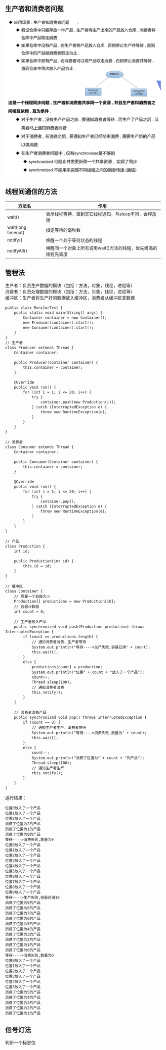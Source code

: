 ## 生产者和消费者问题
![什么是生产者和消费者问题](https://github.com/ZhengyuanHan/CS/blob/main/img/%E7%94%9F%E4%BA%A7%E8%80%85%E5%92%8C%E6%B6%88%E8%B4%B9%E8%80%85.png)
![生产者和消费者问题分析](https://github.com/ZhengyuanHan/CS/blob/main/img/%E7%94%9F%E4%BA%A7%E8%80%85%E5%92%8C%E6%B6%88%E8%B4%B9%E8%80%85%E9%97%AE%E9%A2%98%E5%88%86%E6%9E%90.png)
## 线程间通信的方法
| 方法名 | 作用 |
| --- | --- |
| wait() | 表示线程等待，直到其它线程通知，与sleep不同，会释放锁 |
| wait(long timeout) | 指定等待的毫秒数 |
| notify() | 唤醒一个处于等待状态的线程 |
| notifyAll() | 唤醒同一个对象上所有调用wait()方法的线程，优先级高的线程先调度 |  
## 管程法
生产者：负责生产数据的模块（包括：方法，对象，线程，进程等）  
消费者：负责处理数据的模块（包括：方法，对象，线程，进程等）  
缓冲区：生产者将生产好的数据放入缓冲区，消费者从缓冲区拿数据
```
public class MonitorTest {
    public static void main(String[] args) {
        Container container = new Container();
        new Producer(container).start();
        new Consumer(container).start();
    }
}
// 生产者
class Producer extends Thread {
    Container container;

    public Producer(Container container) {
        this.container = container;
    }

    @Override
    public void run() {
        for (int i = 1; i <= 20; i++) {
            try {
                container.push(new Production(i));
            } catch (InterruptedException e) {
                throw new RuntimeException(e);
            }
        }
    }
}

// 消费者
class Consumer extends Thread {
    Container container;

    public Consumer(Container container) {
        this.container = container;
    }

    @Override
    public void run() {
        for (int i = 1; i <= 20; i++) {
            try {
                container.pop();
            } catch (InterruptedException e) {
                throw new RuntimeException(e);
            }
        }
    }
}

// 产品
class Production {
    int id;

    public Production(int id) {
        this.id = id;
    }
}

// 缓冲区
class Container {
    // 需要一个容器大小
    Production[] productions = new Production[10];
    // 容器计数器
    int count = 0;

    // 生产者放入产品
    public synchronized void push(Production production) throws InterruptedException {
        if (count == productions.length) {
            // 通知消费者消费，生产者等待
            System.out.println("等待---->生产失败,容器已满" + count);
            this.wait();
        }
        else {
            productions[count] = production;
            System.out.println("位置" + count + "放入了一个产品");
            count++;
            Thread.sleep(100);
            // 通知消费者消费
            this.notify();
        }
    }

    // 消费者消费产品
    public synchronized void pop() throws InterruptedException {
        if (count == 0) {
            // 通知生产者生产，消费者等待
            System.out.println("等待---->消费失败,数量为" + count);
            this.wait();
        }
        else {
            count--;
            System.out.println("消费了位置为" + count + "的产品");
            Thread.sleep(100);
            // 通知生产者生产
            this.notify();
        }
    }
}
```
运行结果：
```
位置0放入了一个产品
位置1放入了一个产品
位置2放入了一个产品
消费了位置为2的产品
消费了位置为1的产品
消费了位置为0的产品
等待---->消费失败,数量为0
位置0放入了一个产品
位置1放入了一个产品
位置2放入了一个产品
位置3放入了一个产品
位置4放入了一个产品
位置5放入了一个产品
位置6放入了一个产品
位置7放入了一个产品
位置8放入了一个产品
位置9放入了一个产品
等待---->生产失败,容器已满10
消费了位置为9的产品
消费了位置为8的产品
消费了位置为7的产品
消费了位置为6的产品
消费了位置为5的产品
消费了位置为4的产品
消费了位置为3的产品
消费了位置为2的产品
消费了位置为1的产品
消费了位置为0的产品
等待---->消费失败,数量为0
位置0放入了一个产品
位置1放入了一个产品
位置2放入了一个产品
位置3放入了一个产品
位置4放入了一个产品
位置5放入了一个产品
消费了位置为5的产品
消费了位置为4的产品
消费了位置为3的产品
消费了位置为2的产品
消费了位置为1的产品
```
## 信号灯法
判断一个标志位
